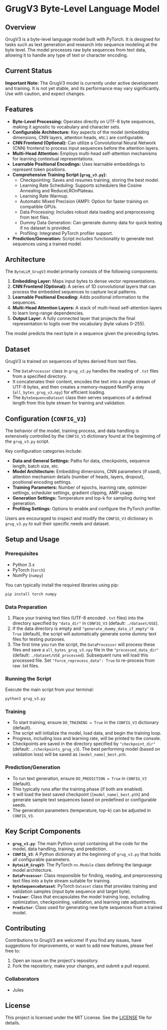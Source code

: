 # GrugV3 Byte-Level Language Model

## Overview
GrugV3 is a byte-level language model built with PyTorch. It is designed for tasks such as text generation and research into sequence modeling at the byte level. The model processes raw byte sequences from text data, allowing it to handle any type of text or character encoding.

## Current Status
**Important Note:** The GrugV3 model is currently under active development and training. It is not yet stable, and its performance may vary significantly. Use with caution, and expect changes.

## Features
*   **Byte-Level Processing:** Operates directly on UTF-8 byte sequences, making it agnostic to vocabulary and character sets.
*   **Configurable Architecture:** Key aspects of the model (embedding dimensions, CNN layers, attention heads, etc.) are configurable.
*   **CNN Frontend (Optional):** Can utilize a Convolutional Neural Network (CNN) frontend to process input sequences before the attention layers.
*   **Multi-Head Attention:** Employs multi-head self-attention mechanisms for learning contextual representations.
*   **Learnable Positional Encodings:** Uses learnable embeddings to represent token positions.
*   **Comprehensive Training Script (`grug_v3.py`):**
    *   Checkpointing: Saves and resumes training, storing the best model.
    *   Learning Rate Scheduling: Supports schedulers like Cosine Annealing and ReduceLROnPlateau.
    *   Learning Rate Warmup.
    *   Automatic Mixed Precision (AMP): Option for faster training on compatible GPUs.
    *   Data Processing: Includes robust data loading and preprocessing from text files.
    *   Dummy Data Generation: Can generate dummy data for quick testing if no dataset is provided.
    *   Profiling: Integrated PyTorch profiler support.
*   **Prediction/Generation:** Script includes functionality to generate text sequences using a trained model.

## Architecture
The `ByteLLM_GrugV3` model primarily consists of the following components:
1.  **Embedding Layer:** Maps input bytes to dense vector representations.
2.  **CNN Frontend (Optional):** A series of 1D convolutional layers that can process the embedded sequences to capture local patterns.
3.  **Learnable Positional Encoding:** Adds positional information to the sequences.
4.  **Multi-Head Attention Layers:** A stack of multi-head self-attention layers to learn long-range dependencies.
5.  **Output Layer:** A fully connected layer that projects the final representation to logits over the vocabulary (byte values 0-255).

The model predicts the next byte in a sequence given the preceding bytes.

## Dataset
GrugV3 is trained on sequences of bytes derived from text files.
*   The `DataProcessor` class in `grug_v3.py` handles the reading of `.txt` files from a specified directory.
*   It concatenates their content, encodes the text into a single stream of UTF-8 bytes, and then creates a memory-mapped NumPy array (`all_bytes_grug_v3.npy`) for efficient loading.
*   The `ByteSequenceDataset` class then serves sequences of a defined length from this byte stream for training and validation.

## Configuration (`CONFIG_V3`)
The behavior of the model, training process, and data handling is extensively controlled by the `CONFIG_V3` dictionary found at the beginning of the `grug_v3.py` script.

Key configuration categories include:
*   **Data and General Settings:** Paths for data, checkpoints, sequence length, batch size, etc.
*   **Model Architecture:** Embedding dimensions, CNN parameters (if used), attention mechanism details (number of heads, layers, dropout), positional encoding settings.
*   **Training Parameters:** Number of epochs, learning rate, optimizer settings, scheduler settings, gradient clipping, AMP usage.
*   **Generation Settings:** Temperature and top-k for sampling during text generation.
*   **Profiling Settings:** Options to enable and configure the PyTorch profiler.

Users are encouraged to inspect and modify the `CONFIG_V3` dictionary in `grug_v3.py` to suit their specific needs and dataset.

## Setup and Usage

### Prerequisites
*   Python 3.x
*   PyTorch (`torch`)
*   NumPy (`numpy`)

You can typically install the required libraries using pip:
```bash
pip install torch numpy
```

### Data Preparation
1.  Place your training text files (UTF-8 encoded `.txt` files) into the directory specified by `"data_dir"` in `CONFIG_V3` (default: `./dataset/USE`).
2.  If the data directory is empty and `"generate_dummy_data_if_empty"` is `True` (default), the script will automatically generate some dummy text files for testing purposes.
3.  The first time you run the script, the `DataProcessor` will process these files and save a `all_bytes_grug_v3.npy` file in the `"processed_data_dir"` (default: `./dataset/USE_processed`). Subsequent runs will load this processed file. Set `"force_reprocess_data": True` to re-process from raw .txt files.

### Running the Script
Execute the main script from your terminal:
```bash
python3 grug_v3.py
```

### Training
*   To start training, ensure `DO_TRAINING = True` in the `CONFIG_V3` dictionary (default).
*   The script will initialize the model, load data, and begin the training loop.
*   Progress, including loss and learning rate, will be printed to the console.
*   Checkpoints are saved in the directory specified by `"checkpoint_dir"` (default: `./checkpoints_grug_v3`). The best performing model (based on validation loss) will be saved as `[model_name]_best.pth`.

### Prediction/Generation
*   To run text generation, ensure `DO_PREDICTION = True` in `CONFIG_V3` (default).
*   This typically runs after the training phase (if both are enabled).
*   It will load the best saved checkpoint (`[model_name]_best.pth`) and generate sample text sequences based on predefined or configurable seeds.
*   The generation parameters (temperature, top-k) can be adjusted in `CONFIG_V3`.

## Key Script Components
*   **`grug_v3.py`**: The main Python script containing all the code for the model, data handling, training, and prediction.
*   **`CONFIG_V3`**: A Python dictionary at the beginning of `grug_v3.py` that holds all configurable parameters.
*   **`ByteLLM_GrugV3`**: The PyTorch `nn.Module` class defining the language model architecture.
*   **`DataProcessor`**: Class responsible for finding, reading, and preprocessing text files into a byte stream suitable for training.
*   **`ByteSequenceDataset`**: PyTorch `Dataset` class that provides training and validation samples (input byte sequence and target byte).
*   **`Trainer`**: Class that encapsulates the model training loop, including optimization, checkpointing, validation, and learning rate adjustments.
*   **`Predictor`**: Class used for generating new byte sequences from a trained model.

## Contributing
Contributions to GrugV3 are welcome! If you find any issues, have suggestions for improvements, or want to add new features, please feel free to:
1.  Open an issue on the project's repository.
2.  Fork the repository, make your changes, and submit a pull request.

### Collaborators
- Jules

## License
This project is licensed under the MIT License. See the [LICENSE](LICENSE.md) file for details.
